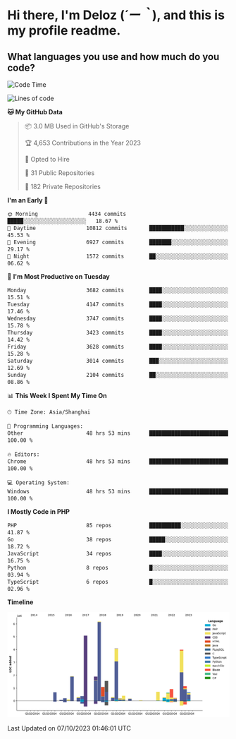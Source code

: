 # **Hi there, I'm Deloz (*´ー｀*), and this is my profile readme.**

## **What languages you use and how much do you code?**

<!--START_SECTION:waka-->
![Code Time](http://img.shields.io/badge/Code%20Time-2%2C568%20hrs%2025%20mins-blue)

![Lines of code](https://img.shields.io/badge/From%20Hello%20World%20I%27ve%20Written-32.9%20million%20lines%20of%20code-blue)

**🐱 My GitHub Data** 

> 📦 3.0 MB Used in GitHub's Storage 
 > 
> 🏆 4,653 Contributions in the Year 2023
 > 
> 💼 Opted to Hire
 > 
> 📜 31 Public Repositories 
 > 
> 🔑 182 Private Repositories 
 > 
**I'm an Early 🐤** 

```text
🌞 Morning                4434 commits        █████░░░░░░░░░░░░░░░░░░░░   18.67 % 
🌆 Daytime                10812 commits       ███████████░░░░░░░░░░░░░░   45.53 % 
🌃 Evening                6927 commits        ███████░░░░░░░░░░░░░░░░░░   29.17 % 
🌙 Night                  1572 commits        ██░░░░░░░░░░░░░░░░░░░░░░░   06.62 % 
```
📅 **I'm Most Productive on Tuesday** 

```text
Monday                   3682 commits        ████░░░░░░░░░░░░░░░░░░░░░   15.51 % 
Tuesday                  4147 commits        ████░░░░░░░░░░░░░░░░░░░░░   17.46 % 
Wednesday                3747 commits        ████░░░░░░░░░░░░░░░░░░░░░   15.78 % 
Thursday                 3423 commits        ████░░░░░░░░░░░░░░░░░░░░░   14.42 % 
Friday                   3628 commits        ████░░░░░░░░░░░░░░░░░░░░░   15.28 % 
Saturday                 3014 commits        ███░░░░░░░░░░░░░░░░░░░░░░   12.69 % 
Sunday                   2104 commits        ██░░░░░░░░░░░░░░░░░░░░░░░   08.86 % 
```


📊 **This Week I Spent My Time On** 

```text
🕑︎ Time Zone: Asia/Shanghai

💬 Programming Languages: 
Other                    48 hrs 53 mins      █████████████████████████   100.00 % 

🔥 Editors: 
Chrome                   48 hrs 53 mins      █████████████████████████   100.00 % 

💻 Operating System: 
Windows                  48 hrs 53 mins      █████████████████████████   100.00 % 
```

**I Mostly Code in PHP** 

```text
PHP                      85 repos            ██████████░░░░░░░░░░░░░░░   41.87 % 
Go                       38 repos            █████░░░░░░░░░░░░░░░░░░░░   18.72 % 
JavaScript               34 repos            ████░░░░░░░░░░░░░░░░░░░░░   16.75 % 
Python                   8 repos             █░░░░░░░░░░░░░░░░░░░░░░░░   03.94 % 
TypeScript               6 repos             █░░░░░░░░░░░░░░░░░░░░░░░░   02.96 % 
```



**Timeline**

![Lines of Code chart](https://raw.githubusercontent.com/deloz/deloz/main/assets/bar_graph.png)


 Last Updated on 07/10/2023 01:46:01 UTC
<!--END_SECTION:waka-->
